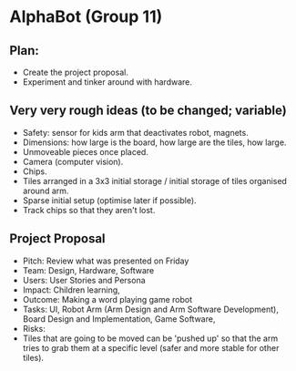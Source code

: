 # AlphaBot (Group 11)

## Plan:
* Create the project proposal.
* Experiment and tinker around with hardware.

## Very very rough ideas (to be changed; variable)
* Safety: sensor for kids arm that deactivates robot, magnets.
* Dimensions: how large is the board, how large are the tiles, how large.
* Unmoveable pieces once placed.
* Camera (computer vision).
* Chips.
* Tiles arranged in a 3x3 initial storage / initial storage of tiles organised around arm.
* Sparse initial setup (optimise later if possible).
* Track chips so that they aren't lost.

## Project Proposal 
* Pitch: Review what was presented on Friday
* Team: Design, Hardware, Software
* Users: User Stories and Persona
* Impact: Children learning, 
* Outcome: Making a word playing game robot 
* Tasks: UI, Robot Arm (Arm Design and Arm Software Development), Board Design and Implementation, Game Software, 
* Risks:
* Tiles that are going to be moved can be 'pushed up' so that the arm tries to grab them at a specific level (safer and more stable for other tiles).



